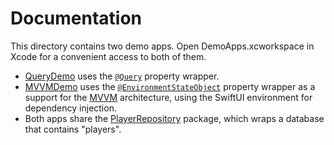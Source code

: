 # Documentation

This directory contains two demo apps. Open DemoApps.xcworkspace in Xcode for a convenient access to both of them.

- [QueryDemo](QueryDemo) uses the [`@Query`](https://swiftpackageindex.com/groue/grdbquery/documentation/grdbquery/gettingstarted) property wrapper.
- [MVVMDemo](MVVMDemo) uses the [`@EnvironmentStateObject`](https://swiftpackageindex.com/groue/grdbquery/documentation/grdbquery/environmentstateobject) property wrapper as a support for the [MVVM](https://swiftpackageindex.com/groue/grdbquery/documentation/grdbquery/mvvm) architecture, using the SwiftUI environment for dependency injection.
- Both apps share the [PlayerRepository](PlayerRepository) package, which wraps a database that contains "players".
